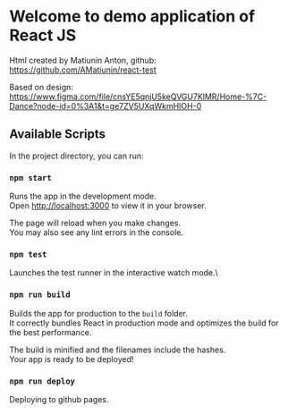 # Welcome to demo application of React JS
Html created by Matiunin Anton, github: https://github.com/AMatiunin/react-test

Based on design: https://www.figma.com/file/cnsYE5qnjU5keQVGU7KlMR/Home-%7C-Dance?node-id=0%3A1&t=ge7ZV5UXqWkmHIOH-0
## Available Scripts

In the project directory, you can run:

### `npm start`

Runs the app in the development mode.\
Open [http://localhost:3000](http://localhost:3000) to view it in your browser.

The page will reload when you make changes.\
You may also see any lint errors in the console.

### `npm test`

Launches the test runner in the interactive watch mode.\

### `npm run build`

Builds the app for production to the `build` folder.\
It correctly bundles React in production mode and optimizes the build for the best performance.

The build is minified and the filenames include the hashes.\
Your app is ready to be deployed!

### `npm run deploy`

Deploying to github pages.
